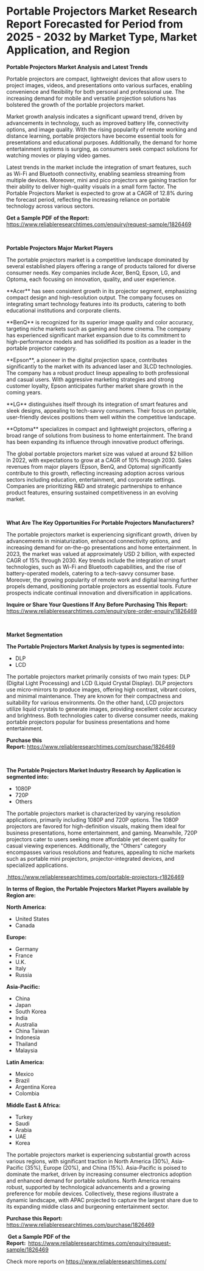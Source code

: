 <p><h1>Portable Projectors Market Research Report Forecasted for Period from 2025 -  2032 by Market Type, Market Application, and Region</h1></p><p><strong>Portable Projectors Market Analysis and Latest Trends</strong></p>
<p><p>Portable projectors are compact, lightweight devices that allow users to project images, videos, and presentations onto various surfaces, enabling convenience and flexibility for both personal and professional use. The increasing demand for mobile and versatile projection solutions has bolstered the growth of the portable projectors market. </p><p>Market growth analysis indicates a significant upward trend, driven by advancements in technology, such as improved battery life, connectivity options, and image quality. With the rising popularity of remote working and distance learning, portable projectors have become essential tools for presentations and educational purposes. Additionally, the demand for home entertainment systems is surging, as consumers seek compact solutions for watching movies or playing video games.</p><p>Latest trends in the market include the integration of smart features, such as Wi-Fi and Bluetooth connectivity, enabling seamless streaming from multiple devices. Moreover, mini and pico projectors are gaining traction for their ability to deliver high-quality visuals in a small form factor. The Portable Projectors Market is expected to grow at a CAGR of 12.8% during the forecast period, reflecting the increasing reliance on portable technology across various sectors.</p></p>
<p><strong>Get a Sample PDF of the Report:&nbsp;</strong> <a href="https://www.reliableresearchtimes.com/enquiry/request-sample/1826469?utm_campaign=2033&utm_medium=2&utm_source=Github&utm_content=ia&utm_term=07022025&utm_id=portable-projectors">https://www.reliableresearchtimes.com/enquiry/request-sample/1826469</a></p>
<p>&nbsp;</p>
<p><strong>Portable Projectors Major Market Players</strong></p>
<p><p>The portable projectors market is a competitive landscape dominated by several established players offering a range of products tailored for diverse consumer needs. Key companies include Acer, BenQ, Epson, LG, and Optoma, each focusing on innovation, quality, and user experience.</p><p>**Acer** has seen consistent growth in its projector segment, emphasizing compact design and high-resolution output. The company focuses on integrating smart technology features into its products, catering to both educational institutions and corporate clients. </p><p>**BenQ** is recognized for its superior image quality and color accuracy, targeting niche markets such as gaming and home cinema. The company has experienced significant market expansion due to its commitment to high-performance models and has solidified its position as a leader in the portable projector category.</p><p>**Epson**, a pioneer in the digital projection space, contributes significantly to the market with its advanced laser and 3LCD technologies. The company has a robust product lineup appealing to both professional and casual users. With aggressive marketing strategies and strong customer loyalty, Epson anticipates further market share growth in the coming years.</p><p>**LG** distinguishes itself through its integration of smart features and sleek designs, appealing to tech-savvy consumers. Their focus on portable, user-friendly devices positions them well within the competitive landscape.</p><p>**Optoma** specializes in compact and lightweight projectors, offering a broad range of solutions from business to home entertainment. The brand has been expanding its influence through innovative product offerings.</p><p>The global portable projectors market size was valued at around $2 billion in 2022, with expectations to grow at a CAGR of 10% through 2030. Sales revenues from major players (Epson, BenQ, and Optoma) significantly contribute to this growth, reflecting increasing adoption across various sectors including education, entertainment, and corporate settings. Companies are prioritizing R&D and strategic partnerships to enhance product features, ensuring sustained competitiveness in an evolving market.</p></p>
<p>&nbsp;</p>
<p><strong>What Are The Key Opportunities For Portable Projectors Manufacturers?</strong></p>
<p><p>The portable projectors market is experiencing significant growth, driven by advancements in miniaturization, enhanced connectivity options, and increasing demand for on-the-go presentations and home entertainment. In 2023, the market was valued at approximately USD 2 billion, with expected CAGR of 15% through 2030. Key trends include the integration of smart technologies, such as Wi-Fi and Bluetooth capabilities, and the rise of battery-operated models, catering to a tech-savvy consumer base. Moreover, the growing popularity of remote work and digital learning further propels demand, positioning portable projectors as essential tools. Future prospects indicate continual innovation and diversification in applications.</p></p>
<p><strong>Inquire or Share Your Questions If Any Before Purchasing This Report:</strong> <a href="https://www.reliableresearchtimes.com/enquiry/pre-order-enquiry/1826469?utm_campaign=2033&utm_medium=2&utm_source=Github&utm_content=ia&utm_term=07022025&utm_id=portable-projectors">https://www.reliableresearchtimes.com/enquiry/pre-order-enquiry/1826469</a></p>
<p>&nbsp;</p>
<p><strong>Market Segmentation</strong></p>
<p><strong>The Portable Projectors Market Analysis by types is segmented into:</strong></p>
<p><ul><li>DLP</li><li>LCD</li></ul></p>
<p><p>The portable projectors market primarily consists of two main types: DLP (Digital Light Processing) and LCD (Liquid Crystal Display). DLP projectors use micro-mirrors to produce images, offering high contrast, vibrant colors, and minimal maintenance. They are known for their compactness and suitability for various environments. On the other hand, LCD projectors utilize liquid crystals to generate images, providing excellent color accuracy and brightness. Both technologies cater to diverse consumer needs, making portable projectors popular for business presentations and home entertainment.</p></p>
<p><strong>Purchase this Report:&nbsp;</strong><a href="https://www.reliableresearchtimes.com/purchase/1826469?utm_campaign=2033&utm_medium=2&utm_source=Github&utm_content=ia&utm_term=07022025&utm_id=portable-projectors">https://www.reliableresearchtimes.com/purchase/1826469</a></p>
<p>&nbsp;</p>
<p><strong>The Portable Projectors Market Industry Research by Application is segmented into:</strong></p>
<p><ul><li>1080P</li><li>720P</li><li>Others</li></ul></p>
<p><p>The portable projectors market is characterized by varying resolution applications, primarily including 1080P and 720P options. The 1080P projectors are favored for high-definition visuals, making them ideal for business presentations, home entertainment, and gaming. Meanwhile, 720P projectors cater to users seeking more affordable yet decent quality for casual viewing experiences. Additionally, the "Others" category encompasses various resolutions and features, appealing to niche markets such as portable mini projectors, projector-integrated devices, and specialized applications.</p></p>
<p><a href="https://www.reliableresearchtimes.com/portable-projectors-r1826469?utm_campaign=2033&utm_medium=2&utm_source=Github&utm_content=ia&utm_term=07022025&utm_id=portable-projectors">&nbsp;https://www.reliableresearchtimes.com/portable-projectors-r1826469</a></p>
<p><strong>In terms of Region, the Portable Projectors Market Players available by Region are:</strong></p>
<p>
    <p> <strong> North America: </strong>
        <ul>
            <li>United States</li>
            <li>Canada</li>
        </ul>
        </p> 
    <p> <strong> Europe: </strong>
        <ul>
            <li>Germany</li>
            <li>France</li>
            <li>U.K.</li>
            <li>Italy</li>
            <li>Russia</li>
        </ul>
        </p> 
    <p> <strong> Asia-Pacific: </strong>
        <ul>
            <li>China</li>
            <li>Japan</li>
            <li>South Korea</li>
            <li>India</li>
            <li>Australia</li>
            <li>China Taiwan</li>
            <li>Indonesia</li>
            <li>Thailand</li>
            <li>Malaysia</li>
        </ul>
        </p> 
    <p> <strong> Latin America: </strong>
        <ul>
            <li>Mexico</li>
            <li>Brazil</li>
            <li>Argentina Korea</li>
            <li>Colombia</li>
        </ul>
        </p> 
    <p> <strong> Middle East & Africa: </strong>
        <ul>
            <li>Turkey</li>
            <li>Saudi</li>
            <li>Arabia</li>
            <li>UAE</li>
            <li>Korea</li>
        </ul>
    </p>
    </p>
<p><p>The portable projectors market is experiencing substantial growth across various regions, with significant traction in North America (30%), Asia-Pacific (35%), Europe (20%), and China (15%). Asia-Pacific is poised to dominate the market, driven by increasing consumer electronics adoption and enhanced demand for portable solutions. North America remains robust, supported by technological advancements and a growing preference for mobile devices. Collectively, these regions illustrate a dynamic landscape, with APAC projected to capture the largest share due to its expanding middle class and burgeoning entertainment sector.</p></p>
<p><strong>Purchase this Report: </strong><a href="https://www.reliableresearchtimes.com/purchase/1826469?utm_campaign=2033&utm_medium=2&utm_source=Github&utm_content=ia&utm_term=07022025&utm_id=portable-projectors">https://www.reliableresearchtimes.com/purchase/1826469</a></p>
<p>&nbsp;<strong>Get a Sample PDF of the Report:&nbsp;&nbsp;</strong><a href="https://www.reliableresearchtimes.com/enquiry/request-sample/1826469?utm_campaign=2033&utm_medium=2&utm_source=Github&utm_content=ia&utm_term=07022025&utm_id=portable-projectors">https://www.reliableresearchtimes.com/enquiry/request-sample/1826469</a></p>
<p><strong></strong></p>
<p>Check more reports on <a href="https://www.reliableresearchtimes.com/?utm_campaign=2033&utm_medium=2&utm_source=Github&utm_content=ia&utm_term=07022025&utm_id=portable-projectors">https://www.reliableresearchtimes.com/</a></p>